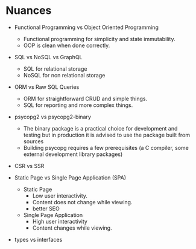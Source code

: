 # Nuances

- Functional Programming vs Object Oriented Programming
  - Functional programming for simplicity and state immutability.
  - OOP is clean when done correctly.
- SQL vs NoSQL vs GraphQL
  - SQL for relational storage
  - NoSQL for non relational storage
- ORM vs Raw SQL Queries
  - ORM for straightforward CRUD and simple things.
  - SQL for reporting and more complex things.
- psycopg2 vs psycopg2-binary

  - The binary package is a practical choice for development and testing but in production it is advised to use the package built from sources
  - Building psycopg requires a few prerequisites (a C compiler, some external development library packages)

- CSR vs SSR
- Static Page vs Single Page Application (SPA)

  - Static Page
    - Low user interactivity.
    - Content does not change while viewing.
    - better SEO
  - Single Page Application
    - High user interactivity
    - Content changes while viewing.

- types vs interfaces
